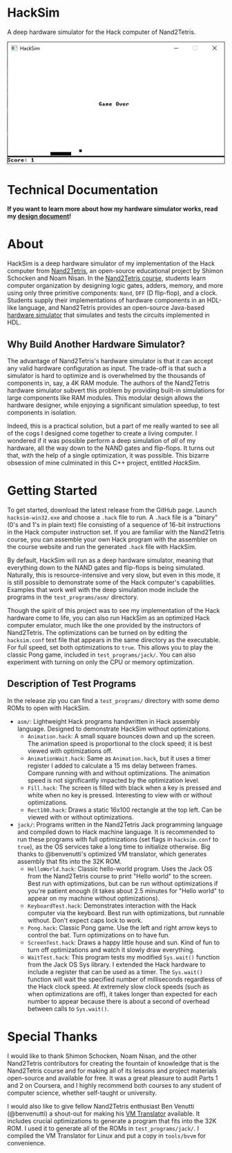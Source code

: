 # HackSim

A deep hardware simulator for the Hack computer of Nand2Tetris.

![Pong Demo](./attachments/pong.png)

# Technical Documentation

**If you want to learn more about how my hardware simulator works, read my [design document](HACKSIM-DESIGN-DOCUMENT.pdf)!**

# About

HackSim is a deep hardware simulator of my implementation of the Hack computer from [Nand2Tetris](https://www.nand2tetris.org/), an open-source educational project by Shimon Schocken and Noam Nisan. In the [Nand2Tetris course](https://www.coursera.org/learn/build-a-computer), students learn computer organization by designing logic gates, adders, memory, and more using only three primitive components: `Nand`, `DFF` (D flip-flop), and a clock. Students supply their implementations of hardware components in an HDL-like language, and Nand2Tetris provides an open-source Java-based [hardware simulator](https://www.nand2tetris.org/software) that simulates and tests the circuits implemented in HDL.

## Why Build Another Hardware Simulator?

The advantage of Nand2Tetris's hardware simulator is that it can accept any valid hardware configuration as input. The trade-off is that such a simulator is hard to optimize and is overwhelmed by the thousands of components in, say, a 4K RAM module. The authors of the Nand2Tetris hardware simulator subvert this problem by providing built-in simulations for large components like RAM modules. This modular design allows the hardware designer, while enjoying a significant simulation speedup, to test components in isolation.

Indeed, this is a practical solution, but a part of me really wanted to see all of the cogs I designed come together to create a living computer. I wondered if it was possible perform a deep simulation of _all_ of my hardware, all the way down to the NAND gates and flip-flops. It turns out that, with the help of a single optimization, it was possible. This bizarre obsession of mine culminated in this C++ project, entitled _HackSim_.


# Getting Started

To get started, download the latest release from the GitHub page. Launch `hacksim-win32.exe` and choose a `.hack` file to run. A `.hack` file is a "binary" (0's and 1's in plain text) file consisting of a sequence of 16-bit instructions in the Hack computer instruction set. If you are familiar with the Nand2Tetris course, you can assemble your own Hack program with the assembler on the course website and run the generated `.hack` file with HackSim.

By default, HackSim will run as a deep hardware simulator, meaning that everything down to the NAND gates and flip-flops is being simulated. Naturally, this is resource-intensive and very slow, but even in this mode, it is still possible to demonstrate some of the Hack computer's capabilities. Examples that work well with the deep simulation mode include the programs in the `test_programs/asm/` directory.

Though the spirit of this project was to see my implementation of the Hack hardware come to life, you can also run HackSim as an optimized Hack computer emulator, much like the one provided by the instructors of Nand2Tetris. The optimizations can be turned on by editing the `hacksim.conf` text file that appears in the same directory as the executable. For full speed, set both optimizations to `true`. This allows you to play the classic Pong game, included in `test_programs/jack/`. You can also experiment with turning on only the CPU or memory optimization.

## Description of Test Programs

In the release zip you can find a `test_programs/` directory with some demo ROMs to open with HackSim.

- `asm/`: Lightweight Hack programs handwritten in Hack assembly language. Designed to demonstrate HackSim without optimizations.
    - `Animation.hack`: A small square bounces down and up the screen. The animation speed is proportional to the clock speed; it is best viewed with optimizations off.
    - `AnimationWait.hack`: Same as `Animation.hack`, but it uses a timer register I added to calculate a 15 ms delay between frames. Compare running with and without optimizations. The animation speed is not significantly impacted by the optimization level.
    - `Fill.hack`: The screen is filled with black when a key is pressed and white when no key is pressed. Interesting to view with or without optimizations.
    - `Rect100.hack`: Draws a static 16x100 rectangle at the top left. Can be viewed with or without optimizations.
- `jack/`: Programs written in the Nand2Tetris Jack programming language and compiled down to Hack machine language. It is recommended to run these programs with full optimizations (set flags in `hacksim.conf` to `true`), as the OS services take a long time to initialize otherwise. Big thanks to @benvenutti's optimized VM translator, which generates assembly that fits into the 32K ROM.
    - `HelloWorld.hack`: Classic hello-world program. Uses the Jack OS from the Nand2Tetris course to print "Hello world" to the screen. Best run with optimizations, but can be run without optimizations if you're patient enough (it takes about 2.5 minutes for "Hello world" to appear on my machine without optimizations).
    - `KeyboardTest.hack`: Demonstrates interaction with the Hack computer via the keyboard. Best run with optimizations, but runnable without. Don't expect caps lock to work.
    - `Pong.hack`: Classic Pong game. Use the left and right arrow keys to control the bat. Turn optimizations on to have fun.
    - `ScreenTest.hack`: Draws a happy little house and sun. Kind of fun to turn off optimizations and watch it slowly draw everything.
    - `WaitTest.hack`: This program tests my modified `Sys.wait()` function from the Jack OS Sys library. I extended the Hack hardware to include a register that can be used as a timer. The `Sys.wait()` function will wait the specified number of milliseconds regardless of the Hack clock speed. At extremely slow clock speeds (such as when optimizations are off), it takes longer than expected for each number to appear because there is about a second of overhead between calls to `Sys.wait()`.

# Special Thanks

I would like to thank Shimon Schocken, Noam Nisan, and the other Nand2Tetris contributors for creating the fountain of knowledge that is the Nand2Tetris course and for making all of its lessons and project materials open-source and available for free. It was a great pleasure to audit Parts 1 and 2 on Coursera, and I highly recommend both courses to any student of computer science, whether self-taught or university.

I would also like to give fellow Nand2Tetris enthusiast Ben Venutti (@benvenutti) a shout-out for making his [VM Translator](https://github.com/benvenutti/nand2tetris/tree/master/08%20-%20vm%202/vmTranslator) available. It includes crucial optimizations to generate a program that fits into the 32K ROM. I used it to generate all of the ROMs in `test_programs/jack/`. I compiled the VM Translator for Linux and put a copy in `tools/bvvm` for convenience.